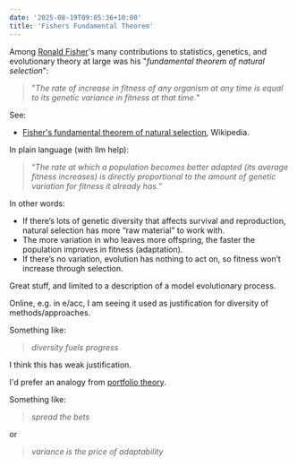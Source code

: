 ```yaml
---
date: '2025-08-19T09:05:36+10:00'
title: 'Fishers Fundamental Theorem'
---
```


Among [Ronald Fisher](https://en.wikipedia.org/wiki/Ronald_Fisher)'s many contributions to statistics, genetics, and evolutionary theory at large was his "_fundamental theorem of natural selection_":

> "_The rate of increase in fitness of any organism at any time is equal to its genetic variance in fitness at that time._"

See:

* [Fisher's fundamental theorem of natural selection](https://en.wikipedia.org/wiki/Fisher%27s_fundamental_theorem_of_natural_selection), Wikipedia.

In plain language (with llm help):

> “_The rate at which a population becomes better adapted (its average fitness increases) is directly proportional to the amount of genetic variation for fitness it already has._”

In other words:

* If there’s lots of genetic diversity that affects survival and reproduction, natural selection has more “raw material” to work with.
* The more variation in who leaves more offspring, the faster the population improves in fitness (adaptation).
* If there’s no variation, evolution has nothing to act on, so fitness won’t increase through selection.

Great stuff, and limited to a description of a model evolutionary process.

Online, e.g. in e/acc, I am seeing it used as justification for diversity of methods/approaches.

Something like:

> _diversity fuels progress_

I think this has weak justification.

I'd prefer an analogy from [portfolio theory](https://en.wikipedia.org/wiki/Modern_portfolio_theory).

Something like:

> _spread the bets_

or

> _variance is the price of adaptability_

